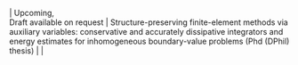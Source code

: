 | Upcoming, <br> Draft available on request | Structure-preserving finite-element methods via auxiliary variables: conservative and accurately dissipative integrators and energy estimates for inhomogeneous boundary-value problems (Phd (DPhil) thesis) | |
